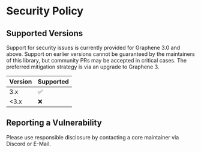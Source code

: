 # Security Policy

## Supported Versions

Support for security issues is currently provided for Graphene 3.0 and above. Support on earlier versions cannot be guaranteed by the maintainers of this library, but community PRs may be accepted in critical cases.
The preferred mitigation strategy is via an upgrade to Graphene 3.

| Version | Supported          |
| ------- | ------------------ |
| 3.x     | :white_check_mark: |
| <3.x    | :x:                |

## Reporting a Vulnerability

Please use responsible disclosure by contacting a core maintainer via Discord or E-Mail.
